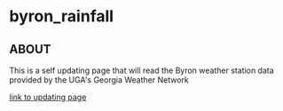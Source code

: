 # byron_rainfall

## ABOUT     
This is a self updating page that will read the Byron weather station data provided by the UGA's Georgia Weather Network     
 
[link to updating page](https://jeekinlau.github.io/byron_rainfall/)
